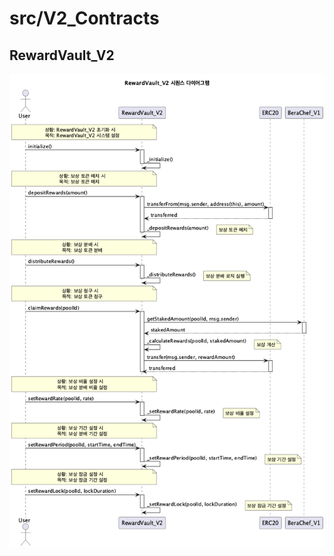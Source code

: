 # src/V2_Contracts

## RewardVault_V2
![RewardVault_V2 Sequence Diagram](diag-images/V2_Contracts/RewardVault_V2_Sequence.png) 
